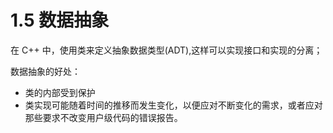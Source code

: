 # 1.5 数据抽象
在 C++ 中，使用类来定义抽象数据类型(ADT),这样可以实现接口和实现的分离；

数据抽象的好处：
- 类的内部受到保护
- 类实现可能随着时间的推移而发生变化，以便应对不断变化的需求，或者应对那些要求不改变用户级代码的错误报告。
